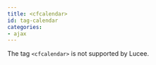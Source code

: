```yaml
---
title: <cfcalendar>
id: tag-calendar
categories:
- ajax
---
```


The tag `<cfcalendar>` is not supported by Lucee.
